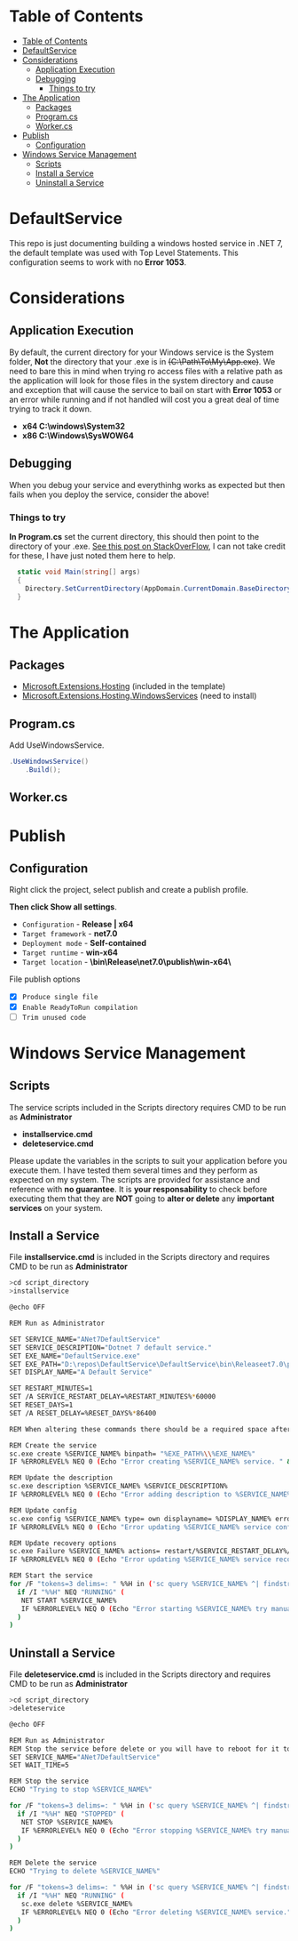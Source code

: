 # Table of Contents
- [Table of Contents](#table-of-contents)
- [DefaultService](#defaultservice)
- [Considerations](#considerations)
  - [Application Execution](#application-execution)
  - [Debugging](#debugging)
    - [Things to try](#things-to-try)
- [The Application](#the-application)
  - [Packages](#packages)
  - [Program.cs](#programcs)
  - [Worker.cs](#workercs)
- [Publish](#publish)
  - [Configuration](#configuration)
- [Windows Service Management](#windows-service-management)
  - [Scripts](#scripts)
  - [Install a Service](#install-a-service)
  - [Uninstall a Service](#uninstall-a-service)

# DefaultService
This repo is just documenting building a windows hosted service in .NET 7, the default template was used with Top Level Statements. 
This configuration seems to work with no **Error 1053**.

# Considerations
## Application Execution
By default, the current directory for your Windows service is the System folder, **Not** the directory that your .exe is in ~~(C:\Path\To\My\App.exe)~~. We need to bare this in mind when trying ro access files with a relative path as the application will look for those files in the system directory and cause and exception that will cause the service to bail on start with **Error 1053** or an error while running and if not handled will cost you a great deal of time trying to track it down.

- **x64 C:\windows\System32**
- **x86 C:\Windows\SysWOW64**

## Debugging
When you debug your service and everythinhg works as expected but then fails when you deploy the service, consider the above!

### Things to try
**In Program.cs**  set the current directory, this should then point to the directory of your .exe. 
[See this post on StackOverFlow](https://stackoverflow.com/questions/2714262/relative-path-issue-with-net-windows-service), I can not take credit for these, I have just noted them here to help.
```csharp
  static void Main(string[] args)
  {
    Directory.SetCurrentDirectory(AppDomain.CurrentDomain.BaseDirectory);            
  }
```

# The Application
## Packages 

- [Microsoft.Extensions.Hosting](https://www.nuget.org/packages/Microsoft.Extensions.Hosting/7.0.0) (included in the template)
- [Microsoft.Extensions.Hosting.WindowsServices](https://www.nuget.org/packages/Microsoft.Extensions.Hosting.WindowsServices/7.0.0) (need to install)

## Program.cs
Add UseWindowsService.
```csharp
.UseWindowsService()
    .Build();
```

## Worker.cs

# Publish
## Configuration
Right click the project, select publish and create a publish profile. 

**Then click Show all settings**.

- `Configuration` - **Release | x64**
- `Target framework` - **net7.0**
- `Deployment mode` - **Self-contained**
- `Target runtime` - **win-x64**
- `Target location` - **\bin\Release\net7.0\publish\win-x64\\**

File publish options

- [x] `Produce single file`
- [x] `Enable ReadyToRun compilation`
- [ ] `Trim unused code` 

# Windows Service Management

## Scripts
The service scripts included in the Scripts directory requires CMD to be run as **Administrator**
- **installservice.cmd**
- **deleteservice.cmd**

Please update the variables in the scripts to suit your application before you execute them. I have tested them several times and they perform as expected on my system. The scripts are provided for assistance and reference with **no guarantee**. It is **your responsability** to check before executing them that they are **NOT** going to **alter or delete** any **important services** on your system.

## Install a Service
File **installservice.cmd** is included in the Scripts directory and requires CMD to be run as **Administrator**
```bash
>cd script_directory
>installservice
```

```bash
@echo OFF

REM Run as Administrator

SET SERVICE_NAME="ANet7DefaultService"
SET SERVICE_DESCRIPTION="Dotnet 7 default service."
SET EXE_NAME="DefaultService.exe"
SET EXE_PATH="D:\repos\DefaultService\DefaultService\bin\Releaseet7.0\publish\win-x64"
SET DISPLAY_NAME="A Default Service"

SET RESTART_MINUTES=1
SET /A SERVICE_RESTART_DELAY=%RESTART_MINUTES%*60000
SET RESET_DAYS=1
SET /A RESET_DELAY=%RESET_DAYS%*86400

REM When altering these commands there should be a required space after = but not before!

REM Create the service
sc.exe create %SERVICE_NAME% binpath= "%EXE_PATH%\\%EXE_NAME%"
IF %ERRORLEVEL% NEQ 0 (Echo "Error creating %SERVICE_NAME% service. " &Exit /b 1)

REM Update the description
sc.exe description %SERVICE_NAME% %SERVICE_DESCRIPTION%
IF %ERRORLEVEL% NEQ 0 (Echo "Error adding description to %SERVICE_NAME% service. " &Exit /b 1)

REM Update config
sc.exe config %SERVICE_NAME% type= own displayname= %DISPLAY_NAME% error= ignore start= auto
IF %ERRORLEVEL% NEQ 0 (Echo "Error updating %SERVICE_NAME% service config options. " &Exit /b 1)

REM Update recovery options
sc.exe Failure %SERVICE_NAME% actions= restart/%SERVICE_RESTART_DELAY%/restart/%SERVICE_RESTART_DELAY%/restart/%SERVICE_RESTART_DELAY%// reset= %RESET_DELAY%
IF %ERRORLEVEL% NEQ 0 (Echo "Error updating %SERVICE_NAME% service recovery options. " &Exit /b 1)

REM Start the service
for /F "tokens=3 delims=: " %%H in ('sc query %SERVICE_NAME% ^| findstr "        STATE"') do (
  if /I "%%H" NEQ "RUNNING" (
   NET START %SERVICE_NAME%
   IF %ERRORLEVEL% NEQ 0 (Echo "Error starting %SERVICE_NAME% try manual start in services.msc. " &Exit /b 1)
  )
)

```
## Uninstall a Service
File **deleteservice.cmd** is included in the Scripts directory and requires CMD to be run as **Administrator**
```bash
>cd script_directory
>deleteservice
```
```bash
@echo OFF

REM Run as Administrator
REM Stop the service before delete or you will have to reboot for it to be removed
SET SERVICE_NAME="ANet7DefaultService"
SET WAIT_TIME=5

REM Stop the service
ECHO "Trying to stop %SERVICE_NAME%"

for /F "tokens=3 delims=: " %%H in ('sc query %SERVICE_NAME% ^| findstr "        STATE"') do (
  if /I "%%H" NEQ "STOPPED" (
   NET STOP %SERVICE_NAME%
   IF %ERRORLEVEL% NEQ 0 (Echo "Error stopping %SERVICE_NAME% try manual stop in services.msc." &Exit /b 1)
  )
)

REM Delete the service
ECHO "Trying to delete %SERVICE_NAME%"

for /F "tokens=3 delims=: " %%H in ('sc query %SERVICE_NAME% ^| findstr "        STATE"') do (
  if /I "%%H" NEQ "RUNNING" (
   sc.exe delete %SERVICE_NAME% 
   IF %ERRORLEVEL% NEQ 0 (Echo "Error deleting %SERVICE_NAME% service." &Exit /b 1)
  )
)
```
